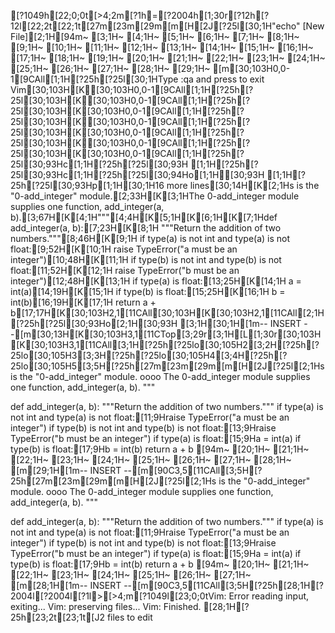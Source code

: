 [?1049h[22;0;0t[>4;2m[?1h=[?2004h[1;30r[?12h[?12l[22;2t[22;1t[27m[23m[29m[m[H[2J[?25l[30;1H"echo" [New File][2;1H[94m~                                                                                                                       [3;1H~                                                                                                                       [4;1H~                                                                                                                       [5;1H~                                                                                                                       [6;1H~                                                                                                                       [7;1H~                                                                                                                       [8;1H~                                                                                                                       [9;1H~                                                                                                                       [10;1H~                                                                                                                       [11;1H~                                                                                                                       [12;1H~                                                                                                                       [13;1H~                                                                                                                       [14;1H~                                                                                                                       [15;1H~                                                                                                                       [16;1H~                                                                                                                       [17;1H~                                                                                                                       [18;1H~                                                                                                                       [19;1H~                                                                                                                       [20;1H~                                                                                                                       [21;1H~                                                                                                                       [22;1H~                                                                                                                       [23;1H~                                                                                                                       [24;1H~                                                                                                                       [25;1H~                                                                                                                       [26;1H~                                                                                                                       [27;1H~                                                                                                                       [28;1H~                                                                                                                       [29;1H~                                                                                                                       [m[30;103H0,0-1[9CAll[1;1H[?25h[?25l[30;1HType  :qa  and press <Enter> to exit Vim[30;103H[K[30;103H0,0-1[9CAll[1;1H[?25h[?25l[30;103H[K[30;103H0,0-1[9CAll[1;1H[?25h[?25l[30;103H[K[30;103H0,0-1[9CAll[1;1H[?25h[?25l[30;103H[K[30;103H0,0-1[9CAll[1;1H[?25h[?25l[30;103H[K[30;103H0,0-1[9CAll[1;1H[?25h[?25l[30;103H[K[30;103H0,0-1[9CAll[1;1H[?25h[?25l[30;103H[K[30;103H0,0-1[9CAll[1;1H[?25h[?25l[30;93Hc[1;1H[?25h[?25l[30;93H [1;1H[?25h[?25l[30;93Hc[1;1H[?25h[?25l[30;94Ho[1;1H[30;93H  [1;1H[?25h[?25l[30;93Hp[1;1H[30;1H16 more lines[30;14H[K[2;1Hs is the "0-add_integer" module.[2;33H[K[3;1HThe 0-add_integer module supplies one function, add_integer(a, b).[3;67H[K[4;1H"""[4;4H[K[5;1H[K[6;1H[K[7;1Hdef add_integer(a, b):[7;23H[K[8;1H    """Return the addition of two numbers."""[8;46H[K[9;1H    if type(a) is not int and type(a) is not float:[9;52H[K[10;1H        raise TypeError("a must be an integer")[10;48H[K[11;1H    if type(b) is not int and type(b) is not float:[11;52H[K[12;1H        raise TypeError("b must be an integer")[12;48H[K[13;1H    if type(a) is float:[13;25H[K[14;1H        a = int(a)[14;19H[K[15;1H    if type(b) is float:[15;25H[K[16;1H        b = int(b)[16;19H[K[17;1H    return a + b[17;17H[K[30;103H2,1[11CAll[30;103H[K[30;103H2,1[11CAll[2;1H[?25h[?25l[30;93Ho[2;1H[30;93H [3;1H[30;1H[1m-- INSERT --[m[30;13H[K[30;103H3,1[11CTop[3;29r[3;1H[L[1;30r[30;103H[K[30;103H3,1[11CAll[3;1H[?25h[?25lo[30;105H2[3;2H[?25h[?25lo[30;105H3[3;3H[?25h[?25lo[30;105H4[3;4H[?25h[?25lo[30;105H5[3;5H[?25h[27m[23m[29m[m[H[2J[?25l[2;1Hs is the "0-add_integer" module.
oooo
The 0-add_integer module supplies one function, add_integer(a, b).
"""


def add_integer(a, b):
    """Return the addition of two numbers."""
    if type(a) is not int and type(a) is not float:[11;9Hraise TypeError("a must be an integer")
    if type(b) is not int and type(b) is not float:[13;9Hraise TypeError("b must be an integer")
    if type(a) is float:[15;9Ha = int(a)
    if type(b) is float:[17;9Hb = int(b)
    return a + b
[94m~                                                                                                                       [20;1H~                                                                                                                       [21;1H~                                                                                                                       [22;1H~                                                                                                                       [23;1H~                                                                                                                       [24;1H~                                                                                                                       [25;1H~                                                                                                                       [26;1H~                                                                                                                       [27;1H~                                                                                                                       [28;1H~                                                                                                                       [m[29;1H[1m-- INSERT --[m[90C3,5[11CAll[3;5H[?25h[27m[23m[29m[m[H[2J[?25l[2;1Hs is the "0-add_integer" module.
oooo
The 0-add_integer module supplies one function, add_integer(a, b).
"""


def add_integer(a, b):
    """Return the addition of two numbers."""
    if type(a) is not int and type(a) is not float:[11;9Hraise TypeError("a must be an integer")
    if type(b) is not int and type(b) is not float:[13;9Hraise TypeError("b must be an integer")
    if type(a) is float:[15;9Ha = int(a)
    if type(b) is float:[17;9Hb = int(b)
    return a + b
[94m~                                                                                                                       [20;1H~                                                                                                                       [21;1H~                                                                                                                       [22;1H~                                                                                                                       [23;1H~                                                                                                                       [24;1H~                                                                                                                       [25;1H~                                                                                                                       [26;1H~                                                                                                                       [27;1H~                                                                                                                       [m[28;1H[1m-- INSERT --[m[90C3,5[11CAll[3;5H[?25h[28;1H[?2004l[?2004l[?1l>[>4;m[?1049l[23;0;0tVim: Error reading input, exiting...
Vim: preserving files...
Vim: Finished.
[28;1H[?25h[23;2t[23;1t[J2 files to edit
